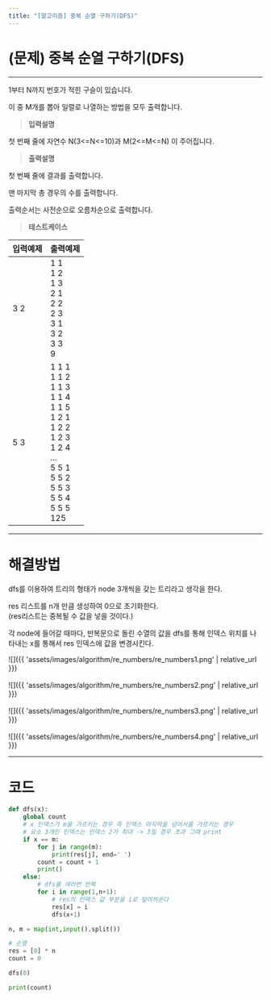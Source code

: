 ```yaml
---
title: "[알고리즘] 중복 순열 구하기(DFS)"
---
```


# (문제) 중복 순열 구하기(DFS)
---

1부터 N까지 번호가 적힌 구슬이 있습니다.

이 중 M개를 뽑아 일렬로 나열하는 방법을 모두 출력합니다.


> **입력설명**

첫 번째 줄에 자연수 N(3<=N<=10)과 M(2<=M<=N) 이 주어집니다.


> **출력설명**

첫 번째 줄에 결과를 출력합니다.

맨 마지막 총 경우의 수를 출력합니다.

출력순서는 사전순으로 오름차순으로 출력합니다.

> **테스트케이스**
 

| 입력예제 | 출력예제 |
| -------- | -------- | 
| 3 2 | 1 1<br>1 2<br>1 3<br>2 1<br>2 2<br>2 3<br>3 1<br>3 2<br>3 3<br>9 | 
| 5 3 | 1 1 1<br>1 1 2<br>1 1 3<br>1 1 4<br>1 1 5<br>1 2 1<br>1 2 2<br>1 2 3<br>1 2 4<br> ... <br>5 5 1<br>5 5 2<br>5 5 3<br>5 5 4<br>5 5 5<br>125 | 

---
# 해결방법
dfs를 이용하여 트리의 형태가 node 3개씩을 갖는 트리라고 생각을 한다.

res 리스트를 n개 만큼 생성하여 0으로 초기화한다.<br>
(res리스트는 중복될 수 값을 넣을 것이다.)

각 node에 들어갈 때마다, 반복문으로 돌린 수열의 값을 dfs를 통해 인덱스 위치를 나타내는 x를 통해서 res 인덱스에 값을 변경시킨다.

![]({{ 'assets/images/algorithm/re_numbers/re_numbers1.png' | relative_url }})
<br><br>
![]({{ 'assets/images/algorithm/re_numbers/re_numbers2.png' | relative_url }})
<br><br>
![]({{ 'assets/images/algorithm/re_numbers/re_numbers3.png' | relative_url }})
<br><br>
![]({{ 'assets/images/algorithm/re_numbers/re_numbers4.png' | relative_url }})

---
# 코드
```python
def dfs(x):
    global count
    # x 인덱스가 m을 가르키는 경우 즉 인덱스 마지막을 넘어서를 가르키는 경우
    # 요소 3개인 인덱스는 인덱스 2가 최대 -> 3일 경우 초과 그때 print
    if x == m:
        for j in range(m):
            print(res[j], end=' ')
        count = count + 1
        print()
    else:
        # dfs를 여러번 반복
        for i in range(1,n+1):
            # res의 인덱스 값 부분을 i로 덮어씌운다
            res[x] = i
            dfs(x+1)

n, m = map(int,input().split())

# 순열
res = [0] * n
count = 0

dfs(0)

print(count)
```

